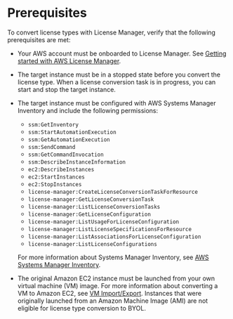 # Prerequisites<a name="conversion-prerequisites"></a>

To convert license types with License Manager, verify that the following prerequisites are met:
+ Your AWS account must be onboarded to License Manager\. See [Getting started with AWS License Manager](getting-started.md)\.
+ The target instance must be in a stopped state before you convert the license type\. When a license conversion task is in progress, you can start and stop the target instance\.
+ The target instance must be configured with AWS Systems Manager Inventory and include the following permissions:
  + `ssm:GetInventory`
  + `ssm:StartAutomationExecution`
  + `ssm:GetAutomationExecution`
  + `ssm:SendCommand`
  + `ssm:GetCommandInvocation`
  + `ssm:DescribeInstanceInformation`
  + `ec2:DescribeInstances`
  + `ec2:StartInstances`
  + `ec2:StopInstances`
  + `license-manager:CreateLicenseConversionTaskForResource`
  + `license-manager:GetLicenseConversionTask`
  + `license-manager:ListLicenseConversionTasks`
  + `license-manager:GetLicenseConfiguration`
  + `license-manager:ListUsageForLicenseConfiguration`
  + `license-manager:ListLicenseSpecificationsForResource`
  + `license-manager:ListAssociationsForLicenseConfiguration`
  + `license-manager:ListLicenseConfigurations`

  For more information about Systems Manager Inventory, see [AWS Systems Manager Inventory](https://docs.aws.amazon.com/systems-manager/latest/userguide/systems-manager-inventory.html)\. 
+ The original Amazon EC2 instance must be launched from your own virtual machine \(VM\) image\. For more information about converting a VM to Amazon EC2, see [VM Import/Export](https://docs.aws.amazon.com/vm-import/latest/userguide/vmimport-image-import.html#import-vm-image)\. Instances that were originally launched from an Amazon Machine Image \(AMI\) are not eligible for license type conversion to BYOL\.